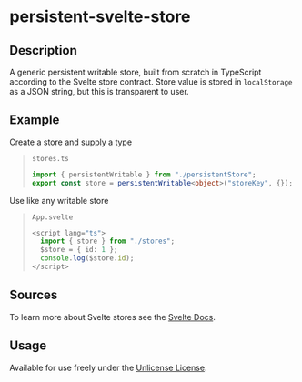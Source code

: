 # persistent-svelte-store

## Description
A generic persistent writable store, built from scratch in TypeScript according to the Svelte store contract. Store value is stored in `localStorage` as a JSON string, but this is transparent to user.

## Example
Create a store and supply a type
>`stores.ts`
>```typescript
> import { persistentWritable } from "./persistentStore";
> export const store = persistentWritable<object>("storeKey", {});
Use like any writable store
>`App.svelte`
>```typescript
> <script lang="ts">
>   import { store } from "./stores";
>   $store = { id: 1 };
>   console.log($store.id);
> </script>

## Sources
To learn more about Svelte stores see the [Svelte Docs](https://svelte.dev/docs).

## Usage
Available for use freely under the [Unlicense License](https://unlicense.org/).
